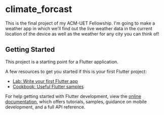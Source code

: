 # climate_forcast

This is the final project of my ACM-UET Fellowship. I'm going to make a weather app in which we'll find out the live weather data in the current location of the device as well as the weather for any city you can think of!

## Getting Started

This project is a starting point for a Flutter application.

A few resources to get you started if this is your first Flutter project:

- [Lab: Write your first Flutter app](https://docs.flutter.dev/get-started/codelab)
- [Cookbook: Useful Flutter samples](https://docs.flutter.dev/cookbook)

For help getting started with Flutter development, view the
[online documentation](https://docs.flutter.dev/), which offers tutorials,
samples, guidance on mobile development, and a full API reference.
